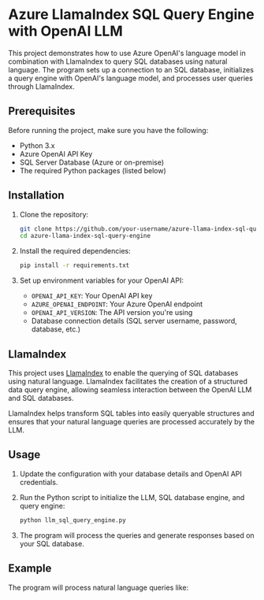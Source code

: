 # Azure LlamaIndex SQL Query Engine with OpenAI LLM

This project demonstrates how to use Azure OpenAI's language model in combination with LlamaIndex to query SQL databases using natural language. The program sets up a connection to an SQL database, initializes a query engine with OpenAI's language model, and processes user queries through LlamaIndex.

## Prerequisites

Before running the project, make sure you have the following:

- Python 3.x
- Azure OpenAI API Key
- SQL Server Database (Azure or on-premise)
- The required Python packages (listed below)

## Installation

1. Clone the repository:
    ```bash
    git clone https://github.com/your-username/azure-llama-index-sql-query-engine.git
    cd azure-llama-index-sql-query-engine
    ```

2. Install the required dependencies:
    ```bash
    pip install -r requirements.txt
    ```

3. Set up environment variables for your OpenAI API:
    - `OPENAI_API_KEY`: Your OpenAI API key
    - `AZURE_OPENAI_ENDPOINT`: Your Azure OpenAI endpoint
    - `OPENAI_API_VERSION`: The API version you're using
    - Database connection details (SQL server username, password, database, etc.)

## LlamaIndex

This project uses [LlamaIndex](https://gpt-index.readthedocs.io/) to enable the querying of SQL databases using natural language. LlamaIndex facilitates the creation of a structured data query engine, allowing seamless interaction between the OpenAI LLM and SQL databases.

LlamaIndex helps transform SQL tables into easily queryable structures and ensures that your natural language queries are processed accurately by the LLM.

## Usage

1. Update the configuration with your database details and OpenAI API credentials.
2. Run the Python script to initialize the LLM, SQL database engine, and query engine:
    ```bash
    python llm_sql_query_engine.py
    ```

3. The program will process the queries and generate responses based on your SQL database.

## Example

The program will process natural language queries like:
